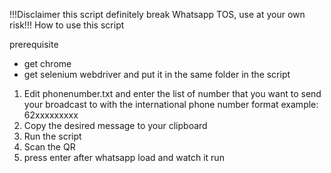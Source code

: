 !!!Disclaimer this script definitely break Whatsapp TOS, use at your own risk!!!
How to use this script

prerequisite
- get chrome
- get selenium webdriver and put it in the same folder in the script

1. Edit phonenumber.txt and enter the list of number that you want to send your broadcast to with the international phone number format example: 62xxxxxxxxx
2. Copy the desired message to your clipboard
3. Run the script
4. Scan the QR
5. press enter after whatsapp load and watch it run
